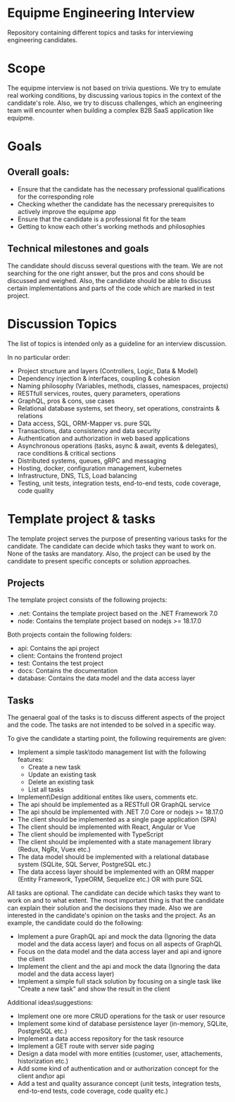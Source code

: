 # Equipme Engineering Interview
Repository containing different topics and tasks for interviewing engineering candidates.

# Scope

The equipme interview is not based on trivia questions. We try to emulate real working conditions, by discussing various topics in the context of the candidate's role. 
Also, we try to discuss challenges, which an engineering team will encounter when building a complex B2B SaaS application like equipme. 

# Goals

## Overall goals:

- Ensure that the candidate has the necessary professional qualifications for the corresponding role
- Checking whether the candidate has the necessary prerequisites to actively improve the equipme app
- Ensure that the candidate is a professional fit for the team
- Getting to know each other's working methods and philosophies

## Technical milestones and goals

The candidate should discuss several questions with the team. We are not searching for the one right answer, but the pros and cons should be discussed and weighed.
Also, the candidate should be able to discuss certain implementations and parts of the code which are marked in test project.

# Discussion Topics

The list of topics is intended only as a guideline for an interview discussion. 

In no particular order:

- Project structure and layers (Controllers, Logic, Data & Model)
- Dependency injection & interfaces, coupling & cohesion
- Naming philosophy (Variables, methods, classes, namespaces, projects)
- RESTfull services, routes, query parameters, operations
- GraphQL, pros & cons, use cases
- Relational database systems, set theory, set operations, constraints & relations
- Data access, SQL, ORM-Mapper vs. pure SQL
- Transactions, data consistency and data security
- Authentication and authorization in web based applications
- Asynchronous operations (tasks, async & await, events & delegates), race conditions & critical sections 
- Distributed systems, queues, gRPC and messaging
- Hosting, docker, configuration management, kubernetes
- Infrastructure, DNS, TLS, Load balancing  
- Testing, unit tests, integration tests, end-to-end tests, code coverage, code quality

# Template project & tasks

The template project serves the purpose of presenting various tasks for the candidate. The candidate can decide which tasks they want to work on. None of the tasks are mandatory. 
Also, the project can be used by the candidate to present specific concepts or solution approaches. 

## Projects

The template project consists of the following projects:

- .net: Contains the template project based on the .NET Framework 7.0
- node: Contains the template project based on nodejs >= 18.17.0

Both projects contain the following folders:

- api: Contains the api project
- client: Contains the frontend project
- test: Contains the test project
- docs: Contains the documentation
- database: Contains the data model and the data access layer

## Tasks

The genaeral goal of the tasks is to discuss different aspects of the project and the code. The tasks are not intended to be solved in a specific way. 

To give the candidate a starting point, the following requirements are given:

- Implement a simple task\todo management list with the following features:
  - Create a new task
  - Update an existing task
  - Delete an existing task
  - List all tasks
- Implement\Design additional entites like users, comments etc.
- The api should be implemented as a RESTfull OR GraphQL service
- The api should be implemented with .NET 7.0 Core or nodejs >= 18.17.0
- The client should be implemented as a single page application (SPA)
- The client should be implemented with React, Angular or Vue
- The client should be implemented with TypeScript
- The client should be implemented with a state management library (Redux, NgRx, Vuex etc.)
- The data model should be implemented with a relational database system (SQLite, SQL Server, PostgreSQL etc.)
- The data access layer should be implemented with an ORM mapper (Entity Framework, TypeORM, Sequelize etc.) OR with pure SQL

All tasks are optional. The candidate can decide which tasks they want to work on and to what extent. The most important thing is that the candidate can explain their solution and the decisions they made.
Also we are interested in the candidate's opinion on the tasks and the project. As an example, the candidate could do the following:

- Implement a pure GraphQL api and mock the data (Ignoring the data model and the data access layer) and focus on all aspects of GraphQL
- Focus on the data model and the data access layer and api and ignore the client
- Implement the client and the api and mock the data (Ignoring the data model and the data access layer)
- Implement a simple full stack solution by focusing on a single task like "Create a new task" and show the result in the client

Additional ideas\suggestions:

- Implement one ore more CRUD operations for the task or user resource 
- Implement some kind of database persistence layer (in-memory, SQLite, PostgreSQL etc.)
- Implement a data access repository for the task resource 
- Implement a GET route with server side paging 
- Design a data model with more entities (customer, user, attachements, historization etc.)
- Add some kind of authentication and or authorization concept for the client and\or api  
- Add a test and quality assurance concept (unit tests, integration tests, end-to-end tests, code coverage, code quality etc.)

